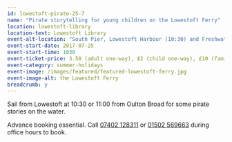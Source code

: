 ```yaml
---
id: lowestoft-pirate-25-7
name: "Pirate storytelling for young children on the Lowestoft Ferry"
location: lowestoft-library
location-text: Lowestoft Library
event-alt-location: "South Pier, Lowestoft Harbour (10:30) and Freshwater Way, Oulton Broad (11:00)"
event-start-date: 2017-07-25
event-start-time: 1030
event-ticket-price: 3.50 (adult one-way), £2 (child one-way), £10 (family one-way)
event-category: summer-holidays
event-image: /images/featured/featured-lowestoft-ferry.jpg
event-image-alt: the Lowestoft Ferry
breadcrumb: y
---
```


Sail from Lowestoft at 10:30 or 11:00 from Oulton Broad for some pirate stories on the water.

Advance booking essential. Call [07402 128311](tel:07402128311) or [01502 569663](tel:01502569663) during office hours to book.
